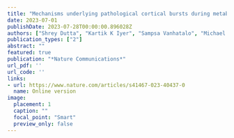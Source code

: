 ```yaml
---
title: "Mechanisms underlying pathological cortical bursts during metabolic depletion"
date: 2023-07-01
publishDate: 2023-07-28T00:00:00.896028Z
authors: ["Shrey Dutta", "Kartik K Iyer", "Sampsa Vanhatalo", "Michael Breakspear", "James A Roberts"]
publication_types: ["2"]
abstract: ""
featured: true
publication: "*Nature Communications*"
url_pdf: ''
url_code: ''
links: 
- url: https://www.nature.com/articles/s41467-023-40437-0
  name: Online version
image:
  placement: 1
  caption: ""
  focal_point: "Smart"
  preview_only: false
---
```



